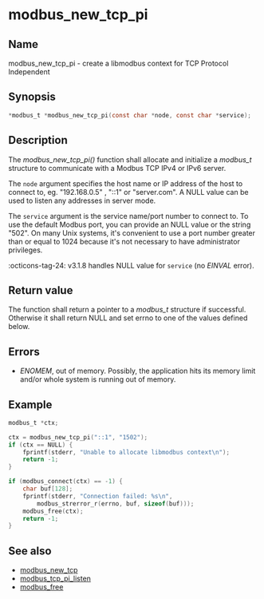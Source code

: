 # modbus_new_tcp_pi

## Name

modbus_new_tcp_pi - create a libmodbus context for TCP Protocol Independent

## Synopsis

```c
*modbus_t *modbus_new_tcp_pi(const char *node, const char *service);
```

## Description

The *modbus_new_tcp_pi()* function shall allocate and initialize a *modbus_t*
structure to communicate with a Modbus TCP IPv4 or IPv6 server.

The `node` argument specifies the host name or IP address of the host to connect
to, eg. "192.168.0.5" , "::1" or "server.com". A NULL value can be used to
listen any addresses in server mode.

The `service` argument is the service name/port number to connect to. To use the
default Modbus port, you can provide an NULL value or the string "502". On many
Unix systems, it's convenient to use a port number greater than or equal to 1024
because it's not necessary to have administrator privileges.

:octicons-tag-24: v3.1.8 handles NULL value for `service` (no *EINVAL* error).

## Return value

The function shall return a pointer to a *modbus_t* structure if
successful. Otherwise it shall return NULL and set errno to one of the values
defined below.

## Errors

- *ENOMEM*, out of memory. Possibly, the application hits its memory limit
  and/or whole system is running out of memory.

## Example

```c
modbus_t *ctx;

ctx = modbus_new_tcp_pi("::1", "1502");
if (ctx == NULL) {
    fprintf(stderr, "Unable to allocate libmodbus context\n");
    return -1;
}

if (modbus_connect(ctx) == -1) {
    char buf[128];
    fprintf(stderr, "Connection failed: %s\n",
        modbus_strerror_r(errno, buf, sizeof(buf)));
    modbus_free(ctx);
    return -1;
}
```

## See also

- [modbus_new_tcp](modbus_new_tcp.md)
- [modbus_tcp_pi_listen](modbus_tcp_pi_listen.md)
- [modbus_free](modbus_free.md)
